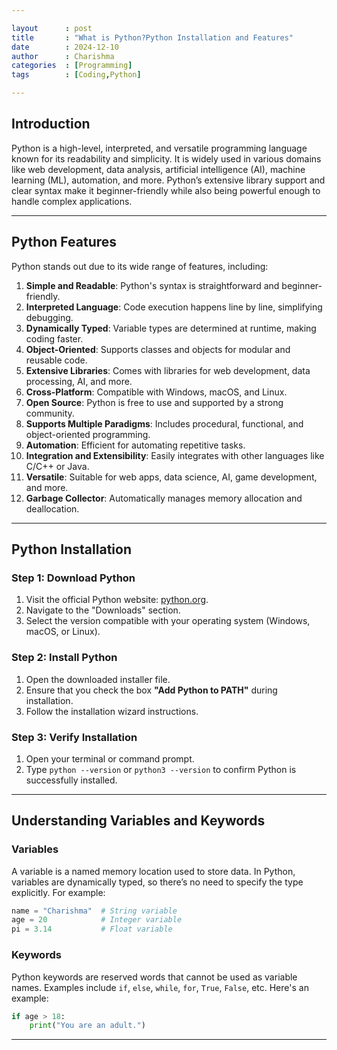 ```yaml
---

layout      : post
title       : "What is Python?Python Installation and Features"
date        : 2024-12-10
author      : Charishma
categories  : [Programming]
tags        : [Coding,Python]

---
```


## **Introduction**  

Python is a high-level, interpreted, and versatile programming language known for its readability and simplicity. It is widely used in various domains like web development, data analysis, artificial intelligence (AI), machine learning (ML), automation, and more. Python’s extensive library support and clear syntax make it beginner-friendly while also being powerful enough to handle complex applications.  

---

## **Python Features**  

Python stands out due to its wide range of features, including:  

1. **Simple and Readable**: Python's syntax is straightforward and beginner-friendly.  
2. **Interpreted Language**: Code execution happens line by line, simplifying debugging.  
3. **Dynamically Typed**: Variable types are determined at runtime, making coding faster.  
4. **Object-Oriented**: Supports classes and objects for modular and reusable code.  
5. **Extensive Libraries**: Comes with libraries for web development, data processing, AI, and more.  
6. **Cross-Platform**: Compatible with Windows, macOS, and Linux.  
7. **Open Source**: Python is free to use and supported by a strong community.  
8. **Supports Multiple Paradigms**: Includes procedural, functional, and object-oriented programming.  
9. **Automation**: Efficient for automating repetitive tasks.  
10. **Integration and Extensibility**: Easily integrates with other languages like C/C++ or Java.  
11. **Versatile**: Suitable for web apps, data science, AI, game development, and more.  
12. **Garbage Collector**: Automatically manages memory allocation and deallocation.  

---

## **Python Installation**  

### **Step 1: Download Python**  
1. Visit the official Python website: [python.org](https://www.python.org).  
2. Navigate to the "Downloads" section.  
3. Select the version compatible with your operating system (Windows, macOS, or Linux).  

### **Step 2: Install Python**  
1. Open the downloaded installer file.  
2. Ensure that you check the box **"Add Python to PATH"** during installation.  
3. Follow the installation wizard instructions.  

### **Step 3: Verify Installation**  
1. Open your terminal or command prompt.  
2. Type `python --version` or `python3 --version` to confirm Python is successfully installed.  

---

## **Understanding Variables and Keywords**  

### **Variables**  
A variable is a named memory location used to store data. In Python, variables are dynamically typed, so there’s no need to specify the type explicitly. For example:  

```python
name = "Charishma"  # String variable
age = 20            # Integer variable
pi = 3.14           # Float variable
```  

### **Keywords**  
Python keywords are reserved words that cannot be used as variable names. Examples include `if`, `else`, `while`, `for`, `True`, `False`, etc. Here's an example:  

```python
if age > 18:
    print("You are an adult.")
```

---
